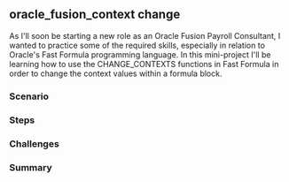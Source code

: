 ## oracle_fusion_context change

As I'll soon be starting a new role as an Oracle Fusion Payroll Consultant, I wanted to practice some of the required skills, especially in relation to Oracle's Fast Formula programming language. In this mini-project I'll be learning how to use the CHANGE_CONTEXTS functions in Fast Formula in order to change the context values within a formula block. 

### Scenario


### Steps



### Challenges




### Summary 

